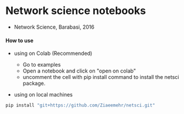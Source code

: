 # Network science notebooks

- Network Science, Barabasi, 2016

#### How to use 
- using on Colab (Recommended)

    - Go to examples
    - Open a notebook and click on "open on colab"
    - uncomment the cell with pip install command to install the netsci package.

- using on local machines

```bash
pip install "git+https://github.com/Ziaeemehr/netsci.git" 
```

